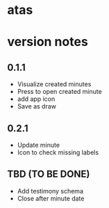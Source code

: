 # atas

# version notes

## 0.1.1
* Visualize created minutes
* Press to open created minute
* add app icon
* Save as draw

## 0.2.1
* Update minute
* Icon to check missing labels

## TBD (TO BE DONE)
* Add testimony schema
* Close after minute date